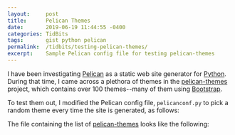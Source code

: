 ```yaml
---
layout:     post
title:      Pelican Themes
date:       2019-06-19 11:44:55 -0400
categories: TidBits
tags:       gist python pelican
permalink:  /tidbits/testing-pelican-themes/
excerpt:    Sample Pelican config file for testing pelican-themes
---
```


I have been investigating [Pelican][pelican] as a static web site generator for [Python][python].
During that time, I came across a plethora of themes in the [pelican-themes][pelicanthemes] project,
which contains over 100 themes--many of them using [Bootstrap][bootstrap].

To test them out, I modified the Pelican config file, `pelicanconf.py` to pick a random theme 
every time the site is generated, as follows: 
<script src="https://gist.github.com/palevell/6e297554f1389971988813ddd69724ef.js"></script>

The file containing the list of [pelican-themes][pelicanthemes] looks like the following:
<script src="https://gist.github.com/palevell/711a8393bde6a6462df9050b564bda09.js"></script>

[pelican]: https://blog.getpelican.com
[pelicanthemes]: http://www.pelicanthemes.com
[python]: https://www.python.org
[bootstrap]: https://getbootstrap.com



